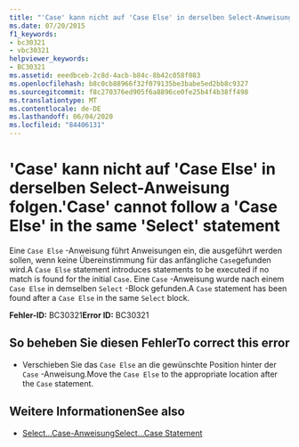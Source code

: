 ```yaml
---
title: "'Case' kann nicht auf 'Case Else' in derselben Select-Anweisung folgen."
ms.date: 07/20/2015
f1_keywords:
- bc30321
- vbc30321
helpviewer_keywords:
- BC30321
ms.assetid: eeedbceb-2c8d-4acb-b84c-8b42c058f083
ms.openlocfilehash: b8c0cb88966f32f079135be3babe5ed2bb8c9327
ms.sourcegitcommit: f8c270376ed905f6a8896ce0fe25b4f4b38ff498
ms.translationtype: MT
ms.contentlocale: de-DE
ms.lasthandoff: 06/04/2020
ms.locfileid: "84406131"
---
```

# <a name="case-cannot-follow-a-case-else-in-the-same-select-statement"></a><span data-ttu-id="093b5-102">'Case' kann nicht auf 'Case Else' in derselben Select-Anweisung folgen.</span><span class="sxs-lookup"><span data-stu-id="093b5-102">'Case' cannot follow a 'Case Else' in the same 'Select' statement</span></span>
<span data-ttu-id="093b5-103">Eine `Case Else` -Anweisung führt Anweisungen ein, die ausgeführt werden sollen, wenn keine Übereinstimmung für das anfängliche `Case`gefunden wird.</span><span class="sxs-lookup"><span data-stu-id="093b5-103">A `Case Else` statement introduces statements to be executed if no match is found for the initial `Case`.</span></span> <span data-ttu-id="093b5-104">Eine `Case` -Anweisung wurde nach einem `Case Else` in demselben `Select` -Block gefunden.</span><span class="sxs-lookup"><span data-stu-id="093b5-104">A `Case` statement has been found after a `Case Else` in the same `Select` block.</span></span>  
  
 <span data-ttu-id="093b5-105">**Fehler-ID:** BC30321</span><span class="sxs-lookup"><span data-stu-id="093b5-105">**Error ID:** BC30321</span></span>  
  
## <a name="to-correct-this-error"></a><span data-ttu-id="093b5-106">So beheben Sie diesen Fehler</span><span class="sxs-lookup"><span data-stu-id="093b5-106">To correct this error</span></span>  
  
- <span data-ttu-id="093b5-107">Verschieben Sie das `Case Else` an die gewünschte Position hinter der `Case` -Anweisung.</span><span class="sxs-lookup"><span data-stu-id="093b5-107">Move the `Case Else` to the appropriate location after the `Case` statement.</span></span>  
  
## <a name="see-also"></a><span data-ttu-id="093b5-108">Weitere Informationen</span><span class="sxs-lookup"><span data-stu-id="093b5-108">See also</span></span>

- [<span data-ttu-id="093b5-109">Select...Case-Anweisung</span><span class="sxs-lookup"><span data-stu-id="093b5-109">Select...Case Statement</span></span>](../language-reference/statements/select-case-statement.md)
